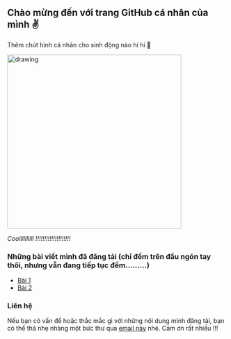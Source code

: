 ## Chào mừng đến với trang GitHub cá nhân của mình :v:

Thêm chút hình cá nhân cho sinh động nào hí hí :see_no_evil: 

<img src="./images/IMG_1403.JPG" alt="drawing" width="400"/>

*Coollllllllll !!!!!!!!!!!!!!!!!!!!*



### Những bài viết mình đã đăng tải (chỉ đếm trên đầu ngón tay thôi, nhưng vẫn đang tiếp tục đếm.........)

- [Bài 1](https://lehai2909.github.io/blogs/blog-19-05.html)
- [Bài 2](https://lehai2909.github.io/blogs/blog-20-05.html)





### Liên hệ

Nếu bạn có vấn đề hoặc thắc mắc gì với những nội dung mình đăng tải, bạn có thể thả nhẹ nhàng một bức thư qua [email này](mailto:lehai2909@gmail.com) nhé. Cảm ơn rất nhiều !!!
